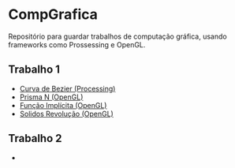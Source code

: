 # CompGrafica
Repositório para guardar trabalhos de computação gráfica, usando frameworks como Prossessing e OpenGL.

## Trabalho 1
- [Curva de Bezier (Processing)](https://github.com/igfeitall/CompGrafica/tree/main/bezier_cubic)
- [Prisma N (OpenGL)](https://github.com/igfeitall/CompGrafica/tree/main/Prisma_N})
- [Função Implícita (OpenGL)](https://github.com/igfeitall/CompGrafica/tree/main/Fun%C3%A7%C3%A3o_Implicita)
- [Solidos Revolução (OpenGL)](https://github.com/igfeitall/CompGrafica/tree/main/Solidos_Revolu%C3%A7%C3%A3o)


## Trabalho 2
-



